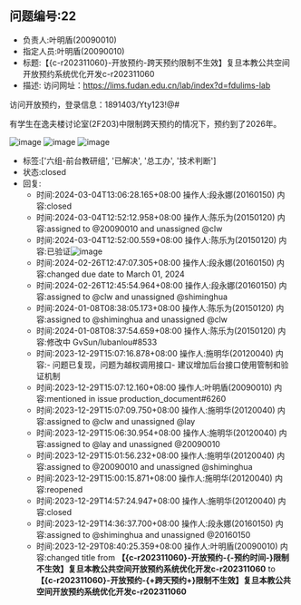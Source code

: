 ## 问题编号:22
- 负责人:叶明盾(20090010)
- 指定人员:叶明盾(20090010)
- 标题:【{c-r202311060}-开放预约-跨天预约限制不生效】复旦本教公共空间开放预约系统优化开发c-r202311060
- 描述:
访问网址：https://lims.fudan.edu.cn/lab/index?d=fdulims-lab

访问开放预约，登录信息：1891403/Yty123!@#

有学生在逸夫楼讨论室(2F203)中限制跨天预约的情况下，预约到了2026年。

![image](/uploads/81339041a9472a8b541ff47a14a64b43/image.png)
![image](/uploads/e4a6f8d5c8898690946b5b02d7ec9e76/image.png)
![image](/uploads/3b896aa3e2999f3df82dc028b3a3b0d2/image.png)

- 标签:['六组-前台教研组', '已解决', '总工办', '技术判断']
- 状态:closed
- 回复:
    - 时间:2024-03-04T13:06:28.165+08:00
      操作人:段永娜(20160150)
      内容:closed
    - 时间:2024-03-04T12:52:12.958+08:00
      操作人:陈乐为(20150120)
      内容:assigned to @20090010 and unassigned @clw
    - 时间:2024-03-04T12:52:00.559+08:00
      操作人:陈乐为(20150120)
      内容:已验证![image](/uploads/4fe9b19d372e867fbd20923364e22d35/image.png)
    - 时间:2024-02-26T12:47:07.305+08:00
      操作人:段永娜(20160150)
      内容:changed due date to March 01, 2024
    - 时间:2024-02-26T12:45:54.964+08:00
      操作人:段永娜(20160150)
      内容:assigned to @clw and unassigned @shiminghua
    - 时间:2024-01-08T08:38:05.173+08:00
      操作人:陈乐为(20150120)
      内容:assigned to @shiminghua and unassigned @clw
    - 时间:2024-01-08T08:37:54.659+08:00
      操作人:陈乐为(20150120)
      内容:修改中 GvSun/lubanlou#8533
    - 时间:2023-12-29T15:07:16.878+08:00
      操作人:施明华(20120040)
      内容:- 问题已复现，问题为越权调用接口- 建议增加后台接口使用管制和验证机制
    - 时间:2023-12-29T15:07:12.160+08:00
      操作人:叶明盾(20090010)
      内容:mentioned in issue production_document#6260
    - 时间:2023-12-29T15:07:09.750+08:00
      操作人:施明华(20120040)
      内容:assigned to @clw and unassigned @lay
    - 时间:2023-12-29T15:06:30.954+08:00
      操作人:施明华(20120040)
      内容:assigned to @lay and unassigned @20090010
    - 时间:2023-12-29T15:01:56.232+08:00
      操作人:施明华(20120040)
      内容:assigned to @20090010 and unassigned @shiminghua
    - 时间:2023-12-29T15:00:15.871+08:00
      操作人:施明华(20120040)
      内容:reopened
    - 时间:2023-12-29T14:57:24.947+08:00
      操作人:施明华(20120040)
      内容:closed
    - 时间:2023-12-29T14:36:37.700+08:00
      操作人:段永娜(20160150)
      内容:assigned to @shiminghua and unassigned @20160150
    - 时间:2023-12-29T08:40:25.359+08:00
      操作人:叶明盾(20090010)
      内容:changed title from **【{c-r202311060}-开放预约-{-预约时间-}限制不生效】复旦本教公共空间开放预约系统优化开发c-r202311060** to **【{c-r202311060}-开放预约-{+跨天预约+}限制不生效】复旦本教公共空间开放预约系统优化开发c-r202311060**